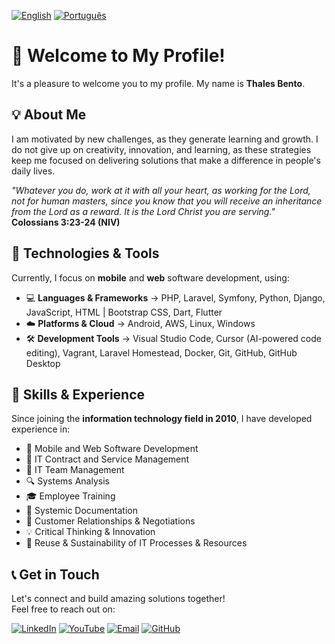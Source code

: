 [![English](https://img.shields.io/badge/%F0%9F%87%AC%F0%9F%87%A7-English-blue?style=flat-square)](README.md)
[![Português](https://img.shields.io/badge/%F0%9F%87%A7%F0%9F%87%B7-Português-green?style=flat-square)](README-pt.md)

# 👋 Welcome to My Profile!

It's a pleasure to welcome you to my profile. My name is **Thales Bento**.

## 💡 About Me

I am motivated by new challenges, as they generate learning and growth. I do not give up on creativity, innovation, and learning, as these strategies keep me focused on delivering solutions that make a difference in people's daily lives.

_"Whatever you do, work at it with all your heart, as working for the Lord, not for human masters, since you know that you will receive an inheritance from the Lord as a reward. It is the Lord Christ you are serving."_  
**Colossians 3:23-24 (NIV)**

## 🚀 Technologies & Tools

Currently, I focus on **mobile** and **web** software development, using:  
- 💻 **Languages & Frameworks** → PHP, Laravel, Symfony, Python, Django, JavaScript, HTML | Bootstrap CSS, Dart, Flutter  
- ☁️ **Platforms & Cloud** → Android, AWS, Linux, Windows  
- 🛠 **Development Tools** → Visual Studio Code, Cursor (AI-powered code editing), Vagrant, Laravel Homestead, Docker, Git, GitHub, GitHub Desktop  

## 🎯 Skills & Experience

Since joining the **information technology field in 2010**, I have developed experience in:
- 📱 Mobile and Web Software Development
- 📜 IT Contract and Service Management
- 👥 IT Team Management
- 🔍 Systems Analysis
- 🎓 Employee Training
- 📝 Systemic Documentation
- 🤝 Customer Relationships & Negotiations
- 💡 Critical Thinking & Innovation
- 🌱 Reuse & Sustainability of IT Processes & Resources

## 📞 Get in Touch

Let's connect and build amazing solutions together!  
Feel free to reach out on:

[![LinkedIn](https://img.shields.io/badge/LinkedIn-blue?style=flat-square&logo=linkedin)](https://www.linkedin.com/in/thalesbento/)
[![YouTube](https://img.shields.io/badge/YouTube-red?style=flat-square&logo=youtube)](https://www.youtube.com/@thales-barbosa-bento)
[![Email](https://img.shields.io/badge/Email-grey?style=flat-square&logo=gmail)](mailto:dev.tbarbosa.bento@gmail.com)
[![GitHub](https://img.shields.io/badge/GitHub-black?style=flat-square&logo=github)](https://github.com/thalesbarbosab)

